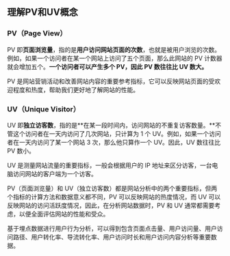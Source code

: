 ## 理解PV和UV概念

### PV（Page View）

PV 即**页面浏览量**，指的是**用户访问网站页面的次数**，也就是被用户浏览的次数。例如，如果一个访问者在某一个网站上访问了五个页面，那么此网站的 PV 计数器就会增加五个。**一个访问者可以产生多个 PV，因此 PV 数往往比 UV 数大。**

PV 是网站营销活动和改善网站内容的重要参考指标，它可以反映网站页面的受欢迎程度和热度，帮助我们更好地了解网站的性能。

 

### UV（Unique Visitor）

UV 即**独立访客数**，指的是**在某一段时间内，访问网站的不重复访客数量。**不管这个访问者在一天内访问了几次网站，只计算为 1 个 UV。例如，如果一个访问者在一天内访问了某一个网站 3 次，那么他只算作一个 UV。因此，UV 数往往比 PV 数小。 

UV 是测量网站流量的重要指标，一般会根据用户的 IP 地址来区分访客，一台电脑访问网站的客户端为一个访客。

PV（页面浏览量）和 UV（独立访客数）都是网站分析中的两个重要指标，但两个指标的计算方法和数据意义都不同，PV 可以反映网站的热度情况，而 UV 可以反映网站的访问活跃度情况，因此，在分析网站数据时，PV 和 UV 通常都需要考虑，以便全面评估网站的性能和受众。





基于埋点数据进行用户行为分析，可以得到包含页面点击量、用户访问量、用户访问路径、用户转化率、导流转化率、用户访问时长和用户访问内容分析等重要数据。